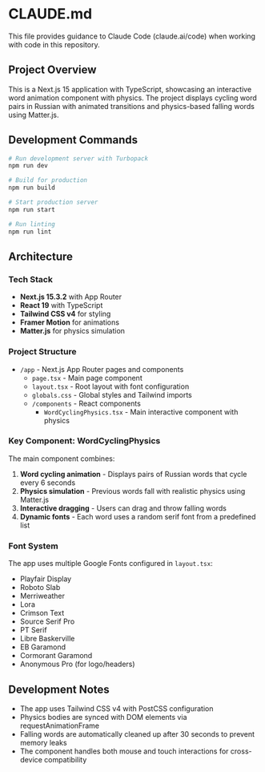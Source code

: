 # CLAUDE.md

This file provides guidance to Claude Code (claude.ai/code) when working with code in this repository.

## Project Overview

This is a Next.js 15 application with TypeScript, showcasing an interactive word animation component with physics. The project displays cycling word pairs in Russian with animated transitions and physics-based falling words using Matter.js.

## Development Commands

```bash
# Run development server with Turbopack
npm run dev

# Build for production
npm run build

# Start production server
npm run start

# Run linting
npm run lint
```

## Architecture

### Tech Stack
- **Next.js 15.3.2** with App Router
- **React 19** with TypeScript
- **Tailwind CSS v4** for styling
- **Framer Motion** for animations
- **Matter.js** for physics simulation

### Project Structure
- `/app` - Next.js App Router pages and components
  - `page.tsx` - Main page component
  - `layout.tsx` - Root layout with font configuration
  - `globals.css` - Global styles and Tailwind imports
  - `/components` - React components
    - `WordCyclingPhysics.tsx` - Main interactive component with physics

### Key Component: WordCyclingPhysics

The main component combines:
1. **Word cycling animation** - Displays pairs of Russian words that cycle every 6 seconds
2. **Physics simulation** - Previous words fall with realistic physics using Matter.js
3. **Interactive dragging** - Users can drag and throw falling words
4. **Dynamic fonts** - Each word uses a random serif font from a predefined list

### Font System
The app uses multiple Google Fonts configured in `layout.tsx`:
- Playfair Display
- Roboto Slab
- Merriweather
- Lora
- Crimson Text
- Source Serif Pro
- PT Serif
- Libre Baskerville
- EB Garamond
- Cormorant Garamond
- Anonymous Pro (for logo/headers)

## Development Notes

- The app uses Tailwind CSS v4 with PostCSS configuration
- Physics bodies are synced with DOM elements via requestAnimationFrame
- Falling words are automatically cleaned up after 30 seconds to prevent memory leaks
- The component handles both mouse and touch interactions for cross-device compatibility